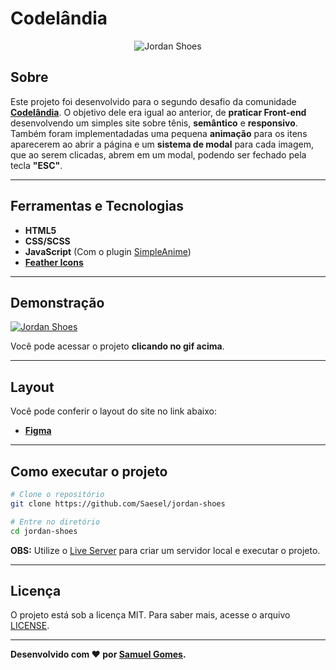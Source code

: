 # Codelândia
<p align="center">
	<img src="https://i.imgur.com/RS4XHEU.png" alt="Jordan Shoes" title="Jordan Shoes">
</p>

## Sobre   
Este projeto foi desenvolvido para o segundo desafio da comunidade **[Codelândia](https://discord.com/invite/QevDJqCzaY)**. O objetivo dele era igual ao anterior, de **praticar Front-end** desenvolvendo um simples site sobre tênis, **semântico** e **responsivo**. Também foram implementadadas uma pequena **animação** para os itens aparecerem ao abrir a página e um **sistema de modal** para cada imagem, que ao serem clicadas, abrem em um modal, podendo ser fechado pela tecla **"ESC"**.

---

## Ferramentas e Tecnologias
- **HTML5**
- **CSS/SCSS**
- **JavaScript** (Com o plugin [SimpleAnime](https://github.com/origamid/simple-anime))
- [**Feather Icons**](https://feathericons.com/)

---

## Demonstração
[![Jordan Shoes](https://media.giphy.com/media/HDooAH4gfOj3YKpHe7/giphy.gif)](https://saesel.github.io/jordan-shoes/ "Clique para acessar o projeto")   

Você pode acessar o projeto **clicando no gif acima**.

---

## Layout
Você pode conferir o layout do site no link abaixo:
- **[Figma](https://www.figma.com/file/Yb9IBH56g7T1hdIyZ3BMNO/Codel%C3%A2ndia-Desafios?node-id=0%3A1)**

---

## Como executar o projeto

```bash
# Clone o repositório
git clone https://github.com/Saesel/jordan-shoes

# Entre no diretório
cd jordan-shoes
```
**OBS:** Utilize o [Live Server](https://marketplace.visualstudio.com/items?itemName=ritwickdey.LiveServer) para criar um servidor local e executar o projeto.

---

## Licença

O projeto está sob a licença MIT. Para saber mais, acesse o arquivo [LICENSE](https://github.com/Saesel/jordan-shoes/blob/main/LICENSE).

---

**Desenvolvido com ❤ por [Samuel Gomes](https://github.com/Saesel/).**
